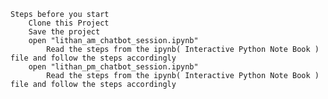 	Steps before you start
    	Clone this Project 
        Save the project
        open "lithan_am_chatbot_session.ipynb" 
        	Read the steps from the ipynb( Interactive Python Note Book ) file and follow the steps accordingly 
        open "lithan_pm_chatbot_session.ipynb" 
        	Read the steps from the ipynb( Interactive Python Note Book ) file and follow the steps accordingly 